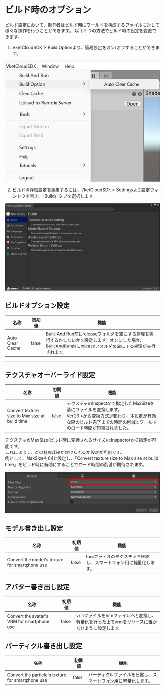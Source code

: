 # ビルド時のオプション

ビルド設定において、制作者はビルド時にワールドを構成するファイルに対して様々な操作を行うことができます。
以下２つの方法でビルド時の設定を変更できます。

1. VketCloudSDK > Build Optionより、簡易設定をオン/オフすることができます。

![BuildOptions_0](img/BuildOptions_0.jpg)

2. ビルドの詳細設定を編集するには、VketCloudSDK > Settingsより設定ウィンドウを開き、「Build」タブを選択します。

![BuildOptions_1](img/BuildOptions_1.jpg)

## ビルドオプション設定

| 名称 | 初期値 | 機能 |
| ---- | ---- | ---- |
| Auto Clear Cache | false | Build And Run前にreleaseフォルダを空にする処理を実行するかしないかを設定します。オンにした場合、BuildAndRun前にreleaseフォルダを空にする処理が実行されます。 |

---

## テクスチャオーバーライド設定

| 名称 | 初期値 | 機能 |
| ---- | ---- | ---- |
| Convert texture size to Max size at build time | false | テクスチャのInspectorで指定したMaxSizeを基にファイルを変換します。<br> Ver13.4から変換方式が変わり、本設定が有効な際のビルド完了までの時間の削減とワールドのロード時間が短縮されました。 |

テクスチャのMaxSize(ビルド時に変換されるサイズ)はInspectorから指定が可能です。<br>
これによって、どの程度圧縮がかけられるか設定が可能です。<br>
例として、MaxSizeを64に設定し、「Convert texture size to Max size at build time」をビルド時に有効にすることでロード時間の削減が期待されます。

![BuildOptions_2](img/BuildOptions_2.jpg)

## モデル書き出し設定

| 名称 | 初期値 | 機能 |
| ---- | ---- | ---- |
| Convert the model's texture for smartphone use | false | heoファイルのテクスチャを圧縮し、スマートフォン用に軽量化します。 |

## アバター書き出し設定

| 名称 | 初期値 | 機能 |
| ---- | ---- | ---- |
| Convert the avatar's VRM for smartphone use | false | vrmファイルをhrmファイルへと変換し、軽量化を行った上でvrmをリソースに置かないように設定します。 |

## パーティクル書き出し設定

| 名称 | 初期値 | 機能 |
| ---- | ---- | ---- |
| Convert the particle's texture for smartphone use | false | パーティクルファイルを圧縮し、スマートフォン用に軽量化します。 |

